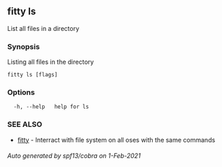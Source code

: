 ## fitty ls

List all files in a directory

### Synopsis

Listing all files in the directory

```
fitty ls [flags]
```

### Options

```
  -h, --help   help for ls
```

### SEE ALSO

* [fitty](fitty.md)	 - Interract with file system on all oses with the same commands

###### Auto generated by spf13/cobra on 1-Feb-2021
